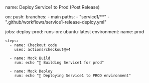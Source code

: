 name: Deploy Service1 to Prod (Post Release)

on:
  push:
    branches:
      - main
    paths:
      - "service1/**"
      - ".github/workflows/service1-release-deploy.yml"

jobs:
  deploy-prod:
    runs-on: ubuntu-latest
    environment:
      name: prod

    steps:
      - name: Checkout code
        uses: actions/checkout@v4

      - name: Mock Build
        run: echo "🔧 Building Service1 for prod"

      - name: Mock Deploy
        run: echo "🚀 Deploying Service1 to PROD environment"
